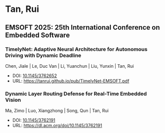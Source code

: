 # Tan, Rui

## EMSOFT 2025: 25th International Conference on Embedded Software

### TimelyNet: Adaptive Neural Architecture for Autonomous Driving with Dynamic Deadline
Chen, Jiale | Le, Duc Van | Li, Yuanchun | Liu, Yunxin | Tan, Rui
* DOI: [10.1145/3762652](https://doi.org/10.1145/3762652)
* URL: <https://tanrui.github.io/pub/TimelyNet-EMSOFT.pdf>

### Dynamic Layer Routing Defense for Real-Time Embedded Vision
Ma, Zimo | Luo, Xiangzhong | Song, Qun | Tan, Rui
* DOI: [10.1145/3762191](https://doi.org/10.1145/3762191)
* URL: <https://dl.acm.org/doi/10.1145/3762191>

